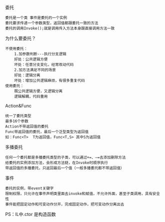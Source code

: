 委托

~~~
委托是一个类 事件是委托的一个实例
委托要求传递一个参数类型，返回值都跟委托一致的方法
委托的调用Invoke();就是调用传入方法本身跟直接调用方法一致
~~~

为什么要委托？

~~~
不使用委托：
    1.加参数判断---执行分支逻辑
    好处：公共逻辑方便
    坏处：任意分支变化，经常改动代码
    2.加方法满足不同的场景
    好处：逻辑分离
    坏处：增加公共逻辑麻烦，有很多重复代码
使用委托：
    既公共逻辑方便，又逻辑分离
    逻辑解耦，代码重用
~~~

Action&Func

~~~
统一了委托类型
最多16个参数
Action不带返回值的委托
Func带返回值的委托，最后一个泛型类型为返回值
如：Func<T>  T为返回值，Func<T,S> 其中S为返回值
~~~

多播委托

~~~
任何一个委托都是多播委托类型的子类，可以通过+=、—=去添加删除方法
给委托的实例添加方法，会形成方法链，在Invoke时顺序执行
带返回值的多播委托，只返回最后一个值（一般多播委托都不带返回值）
~~~



事件

~~~
委托的实例，带event关键字
限制权限，只允许在事件声明类里面去invoke和赋值，不允许外面，甚至子类调用，具有安全性
事件能把固定动作和可变动作分开，完成固定动作，把可变动作分离出去
~~~



PS：IL中.ctor 是构造函数

